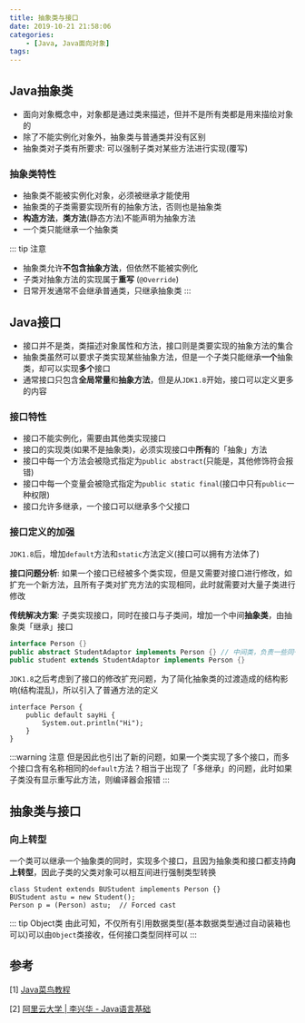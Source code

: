 ```yaml
---
title: 抽象类与接口
date: 2019-10-21 21:58:06
categories: 
    - [Java, Java面向对象]
tags:
---
```

## Java抽象类
- 面向对象概念中，对象都是通过类来描述，但并不是所有类都是用来描绘对象的
- 除了不能实例化对象外，抽象类与普通类并没有区别
- 抽象类对子类有所要求: 可以强制子类对某些方法进行实现(覆写)

### 抽象类特性
- 抽象类不能被实例化对象，必须被继承才能使用
- 抽象类的子类需要实现所有的抽象方法，否则也是抽象类
- **构造方法**，**类方法**(静态方法)不能声明为抽象方法
- 一个类只能继承一个抽象类

::: tip 注意
- 抽象类允许**不包含抽象方法**，但依然不能被实例化
- 子类对抽象方法的实现属于**重写** (`@Override`)
- 日常开发通常不会继承普通类，只继承抽象类
:::

## Java接口
- 接口并不是类，类描述对象属性和方法，接口则是类要实现的抽象方法的集合
- 抽象类虽然可以要求子类实现某些抽象方法，但是一个子类只能继承**一个**抽象类，却可以实现**多个**接口
- 通常接口只包含**全局常量**和**抽象方法**，但是从`JDK1.8`开始，接口可以定义更多的内容

### 接口特性
- 接口不能实例化，需要由其他类实现接口
- 接口的实现类(如果不是抽象类)，必须实现接口中**所有**的「抽象」方法
- 接口中每一个方法会被隐式指定为`public abstract`(只能是，其他修饰符会报错)
- 接口中每一个变量会被隐式指定为`public static final`(接口中只有`public`一种权限)
- 接口允许多继承，一个接口可以继承多个父接口

### 接口定义的加强
`JDK1.8`后，增加`default`方法和`static`方法定义(接口可以拥有方法体了)

**接口问题分析**: 如果一个接口已经被多个类实现，但是又需要对接口进行修改，如扩充一个新方法，且所有子类对扩充方法的实现相同，此时就需要对大量子类进行修改

**传统解决方案**: 子类实现接口，同时在接口与子类间，增加一个中间**抽象类**，由抽象类「继承」接口
```java
interface Person {}
public abstract StudentAdaptor implements Person {} // 中间类，负责一些同一的修改，实现
public student extends StudentAdaptor implements Person {}
```

`JDK1.8`之后考虑到了接口的修改扩充问题，为了简化抽象类的过渡造成的结构影响(结构混乱)，所以引入了普通方法的定义
```java{2}
interface Person {
    public default sayHi {
        System.out.println("Hi");
    }
}
```

:::warning 注意
但是因此也引出了新的问题，如果一个类实现了多个接口，而多个接口含有名称相同的`default`方法？相当于出现了「多继承」的问题，此时如果子类没有显示重写此方法，则编译器会报错
:::

## 抽象类与接口
### 向上转型
一个类可以继承一个抽象类的同时，实现多个接口，且因为抽象类和接口都支持**向上转型**，因此子类的父类对象可以相互间进行强制类型转换
```java{3}
class Student extends BUStudent implements Person {}
BUStudent astu = new Student();
Person p = (Person) astu;  // Forced cast
```

::: tip Object类
由此可知，不仅所有引用数据类型(基本数据类型通过自动装箱也可以)可以由`Object`类接收，任何接口类型同样可以
:::


## 参考
[1] [Java菜鸟教程](https://www.runoob.com/java/java-abstraction.html) 

[2] [阿里云大学 | 李兴华 - Java语言基础](https://edu.aliyun.com/roadmap/java?spm=5176.13345299.1392477.3.63ddf153q7QkVf)



